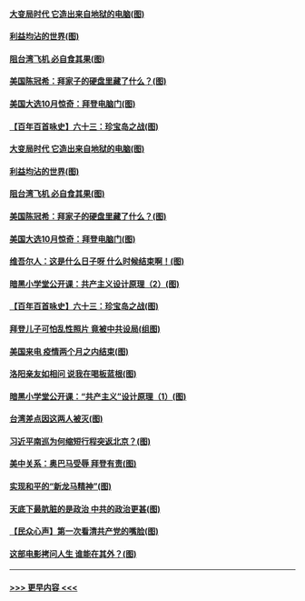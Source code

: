 #### [大变局时代 它造出来自地狱的电脑(图)](../pages/p4/949811.md?t=10201602) 
#### [利益均沾的世界(图)](../pages/p4/949779.md?t=10201602) 
#### [阻台湾飞机 必自食其果(图)](../pages/p4/949776.md?t=10201602) 
#### [美国陈冠希：拜家子的硬盘里藏了什么？(图)](../pages/p4/949774.md?t=10201602) 
#### [美国大选10月惊奇：拜登电脑门(图)](../pages/p4/949772.md?t=10201602) 
#### [【百年百首咏史】六十三：珍宝岛之战(图)](../pages/p4/949761.md?t=10201602) 
#### [大变局时代 它造出来自地狱的电脑(图)](../pages/p4/949811.md?t=10201602) 
#### [利益均沾的世界(图)](../pages/p4/949779.md?t=10201602) 
#### [阻台湾飞机 必自食其果(图)](../pages/p4/949776.md?t=10201602) 
#### [美国陈冠希：拜家子的硬盘里藏了什么？(图)](../pages/p4/949774.md?t=10201602) 
#### [美国大选10月惊奇：拜登电脑门(图)](../pages/p4/949772.md?t=10201602) 
#### [维吾尔人：这是什么日子呀 什么时候结束啊！(图)](../pages/p4/949771.md?t=10201602) 
#### [暗黑小学堂公开课：共产主义设计原理（2）(图)](../pages/p4/949768.md?t=10201602) 
#### [【百年百首咏史】六十三：珍宝岛之战(图)](../pages/p4/949761.md?t=10201602) 
#### [拜登儿子可怕乱性照片 竟被中共设局(组图)](../pages/p4/949631.md?t=10201602) 
#### [美国来电 疫情两个月之内结束(图)](../pages/p4/949656.md?t=10201602) 
#### [洛阳亲友如相问 说我在喝板蓝根(图)](../pages/p4/949653.md?t=10201602) 
#### [暗黑小学堂公开课：“共产主义”设计原理（1）(图)](../pages/p4/949650.md?t=10201602) 
#### [台湾差点因这两人被灭(图)](../pages/p4/949582.md?t=10201602) 
#### [习近平南巡为何缩短行程突返北京？(图)](../pages/p4/949598.md?t=10201602) 
#### [美中关系：奥巴马受辱 拜登有责(图)](../pages/p4/949581.md?t=10201602) 
#### [实现和平的“新龙马精神”(图)](../pages/p4/949587.md?t=10201602) 
#### [天底下最肮脏的是政治 中共的政治更甚(图)](../pages/p4/949579.md?t=10201602) 
#### [【民众心声】第一次看清共产党的嘴脸(图)](../pages/p4/949084.md?t=10201602) 
#### [这部电影拷问人生 谁能在其外？(图)](../pages/p4/949592.md?t=10201602) 

----
#### [ >>> 更早内容 <<< ](../indexes/p4-earlier.md)
